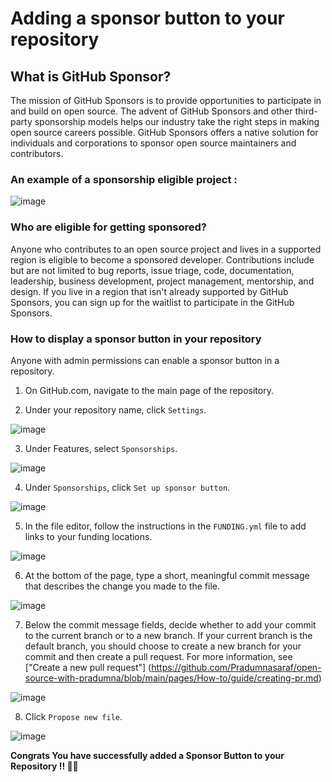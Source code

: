 
# Adding a sponsor button to your repository

## What is GitHub Sponsor?
The mission of GitHub Sponsors is to provide opportunities to participate in and build on open source. The advent of GitHub Sponsors and other third-party sponsorship models helps our industry take the right steps in making open source careers possible. GitHub Sponsors offers a native solution for individuals and corporations to sponsor open source maintainers and contributors.

### An example of a sponsorship eligible project : 

![image](https://user-images.githubusercontent.com/70484406/181913879-e27e4717-3b84-48e5-868c-5ce3c1f0a9fe.png)

### Who are eligible for getting sponsored?
Anyone who contributes to an open source project and lives in a supported region is eligible to become a sponsored developer. Contributions include but are not limited to bug reports, issue triage, code, documentation, leadership, business development, project management, mentorship, and design. If you live in a region that isn't already supported by GitHub Sponsors, you can sign up for the waitlist to participate in the GitHub Sponsors.

### How to display a sponsor button in your repository
Anyone with admin permissions can enable a sponsor button in a repository.

1. On GitHub.com, navigate to the main page of the repository.

2. Under your repository name, click `Settings`.

![image](https://user-images.githubusercontent.com/70484406/181914892-67fd3b52-ca74-4850-9d26-8b5201a0b272.png)

3. Under Features, select `Sponsorships`.

![image](https://user-images.githubusercontent.com/70484406/181915056-1ab7284a-10f2-4804-935a-d124a75ab7f7.png)

4. Under `Sponsorships`, click `Set up sponsor button`.

![image](https://user-images.githubusercontent.com/70484406/181915245-e6744a6b-e38b-4d99-97ed-955ac794d728.png)

5. In the file editor, follow the instructions in the `FUNDING.yml` file to add links to your funding locations.

![image](https://user-images.githubusercontent.com/70484406/181915396-850c7740-bdde-4662-a0ed-edc842d64b09.png)

6. At the bottom of the page, type a short, meaningful commit message that describes the change you made to the file.

![image](https://user-images.githubusercontent.com/70484406/181915551-593617d0-e7df-4ebe-9b31-bc50a39c3e55.png)

7. Below the commit message fields, decide whether to add your commit to the current branch or to a new branch. If your current branch is the default branch, you should choose to create a new branch for your commit and then create a pull request. For more information, see ["Create a new pull request"]
(https://github.com/Pradumnasaraf/open-source-with-pradumna/blob/main/pages/How-to/guide/creating-pr.md)

![image](https://user-images.githubusercontent.com/70484406/181916164-634b7e99-2cb4-4346-a0a3-cfa95c3a4d2c.png)

8. Click `Propose new file`.

![image](https://user-images.githubusercontent.com/70484406/181916290-d0d04e8b-4dea-4343-9b41-e3d81713b98e.png)

**Congrats You have successfully added a Sponsor Button to your Repository !! 🥳🚀**
